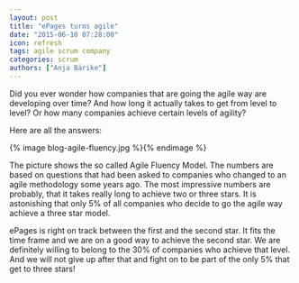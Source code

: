 ```yaml
---
layout: post
title: "ePages turns agile"
date: "2015-06-10 07:28:00"
icon: refresh
tags: agile scrum company
categories: scrum
authors: ["Anja Bärike"]
---
```


Did you ever wonder how companies that are going the agile way are developing over time? And how long it actually takes to get from level to level? Or how many companies achieve certain levels of agility?

Here are all the answers:

{% image blog-agile-fluency.jpg %}{% endimage %}

The picture shows the so called Agile Fluency Model. The numbers are based on questions that had been asked to companies who changed to an agile methodology some years ago. The most impressive numbers are probably, that it takes really long to achieve two or three stars. It is astonishing that only 5% of all companies who decide to go the agile way achieve a three star model.

ePages is right on track between the first and the second star. It fits the time frame and we are on a good way to achieve the second star. We are definitely willing to belong to the 30% of companies who achieve that level. And we will not give up after that and fight on to be part of the only 5% that get to three stars!

